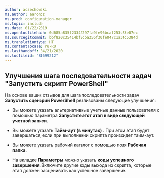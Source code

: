 ```yaml
---
author: aczechowski
ms.author: aaroncz
ms.prod: configuration-manager
ms.topic: include
ms.date: 01/22/2019
ms.openlocfilehash: 0d685a835f23349297fa9fe96bcaf253c23e07ec
ms.sourcegitcommit: bbf820c35414bf2cba356f30fe047c1a34c5384d
ms.translationtype: HT
ms.contentlocale: ru-RU
ms.lasthandoff: 04/21/2020
ms.locfileid: "81699212"
---
```

## <a name="improvements-to-run-powershell-script-task-sequence-step"></a><a name="bkmk_posh"></a> Улучшения шага последовательности задач "Запустить скрипт PowerShell"
<!--3556028-->
На основе ваших отзывов для шага последовательности задач **Запустить сценарий PowerShell** реализованы следующие улучшения:  

- Вы можете указать альтернативные учетные данные пользователя с помощью параметра **Запустите этот этап в виде следующей учетной записи**.  

- Вы можете указать **Тайм-аут (в минутах)** . При этом этап будет завершаться, если при выполнении скрипта произойдет тайм-аут.  

- Вы можете указать рабочий каталог с помощью поля **Рабочая папка**.  

- На вкладке **Параметры** можно указать **коды успешного завершения**. Включите другие коды выхода из скрипта, которые этап должен расценивать как успешное завершение.  

